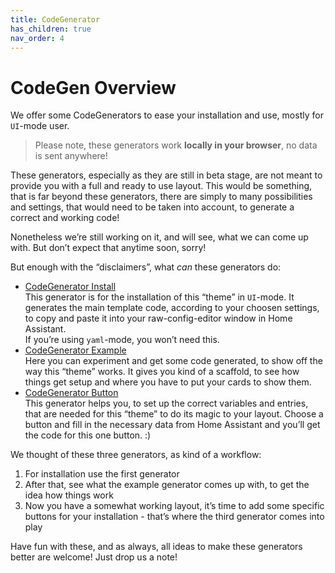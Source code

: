 ```yaml
---
title: CodeGenerator
has_children: true
nav_order: 4
---
```

# [](#codegen-overview)CodeGen Overview

We offer some CodeGenerators to ease your installation and use, mostly for `UI`-mode user.

> Please note, these generators work **locally in your browser**, no data is sent anywhere!

These generators, especially as they are still in beta stage, are not meant to provide you with a full and ready to use layout. This would be something, that is far beyond these generators, there are simply to many possibilities and settings, that would need to be taken into account, to generate a correct and working code!

Nonetheless we’re still working on it, and will see, what we can come up with. But don’t expect that anytime soon, sorry!

But enough with the “disclaimers”, what _can_ these generators do:

*   <u>CodeGenerator Install</u>  
    This generator is for the installation of this “theme” in `UI`-mode. It generates the main template code, according to your choosen settings, to copy and paste it into your raw-config-editor window in Home Assistant.  
    If you’re using `yaml`-mode, you won’t need this.
*   <u>CodeGenerator Example</u>  
    Here you can experiment and get some code generated, to show off the way this “theme” works. It gives you kind of a scaffold, to see how things get setup and where you have to put your cards to show them.
*   <u>CodeGenerator Button</u>  
    This generator helps you, to set up the correct variables and entries, that are needed for this “theme” to do its magic to your layout. Choose a button and fill in the necessary data from Home Assistant and you’ll get the code for this one button. :)

We thought of these three generators, as kind of a workflow:

1.  For installation use the first generator
2.  After that, see what the example generator comes up with, to get the idea how things work
3.  Now you have a somewhat working layout, it’s time to add some specific buttons for your installation - that’s where the third generator comes into play

Have fun with these, and as always, all ideas to make these generators better are welcome! Just drop us a note!